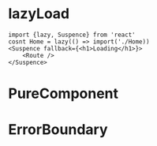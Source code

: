# lazyLoad

```
import {lazy, Suspence} from 'react'
cosnt Home = lazy(() => import('./Home))
<Suspence fallback={<h1>Loading</h1>}>
	<Route />
</Suspence>
```

# PureComponent

# ErrorBoundary
